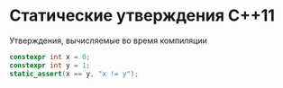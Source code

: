 # Статические утверждения C++11

Утверждения, вычисляемые во время компиляции
```c++
constexpr int x = 0;
constexpr int y = 1;
static_assert(x == y, "x != y");
```


